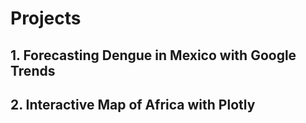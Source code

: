 # Projects

## 1. Forecasting Dengue in Mexico with Google Trends


## 2. Interactive Map of Africa with Plotly
